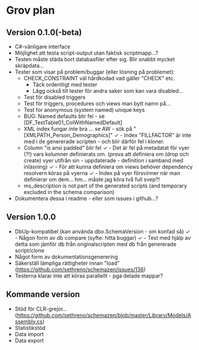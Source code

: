 ﻿# Grov plan

## Version 0.1.0(-beta)

- C#-vänligare interface
- Möjlighet att testa script-output utan faktisk scriptmapp...?
- Testen måste städa bort databasfiler efter sig. Blir snabbt mycket skräpdata...
- Tester som visar på problem/buggar (eller lösning på problemet):
    - CHECK_CONSTRAINT väl hårdkodad vad gäller "CHECK" etc. 
        - Täck ordentligt med tester
        - Lägg också till tester för andra saker som kan vara disabled...
    - Test för disabled triggers
    - Test för triggers, procedures och views man bytt namn på...
    - Test for anonymous (system named) unique keys
    - BUG: Named defaults blir fel - se [DF_TestTable01_ColWithNamedDefault]
    - XML index fungar inte bra ... se AW - sök på "[XMLPATH_Person_Demographics]"
✓   - Index "FILLFACTOR" är inte med i de genererade scripten - och blir därför fel i kloner.
    - Column "is ansi padded" blir fel 
✓   - Det är fel på metadatat för vyer (?!) vars kolumner definierats om. (prova att definiera om (drop och create) vyer utifrån sin - uppdaterade - definition i samband med inläsning)
✓   - För att kunna definiera om views behöver dependency resolvern köras på vyerna
✓   - Index på vyer försvinner när man definierar om dem... hm... måste jag köra två full svep?!
    - ms_description is not part of the generated scripts (and temporary excluded in the schema comparison)
- Dokumentera dessa i readme - eller som issues i github...?


## Version 1.0.0

- DbUp-kompatibel (kan använda dbo.SchemaVersion - om konfad så) 
✓ - Någon form av db compare (syfte: hitta buggar)
✓ - Test med hjälp av detta som jämför db från originalscripten med db från genererade script/clone
- Något form av dokumentationsgenerering
- Säkerställ lämpliga rättigheter innan "load" (https://github.com/sethreno/schemazen/issues/136)
- Testerna klarar inte att köras parallellt - pga delade mappar?
 
## Kommande version

- Stöd för CLR-grejor... (https://github.com/sethreno/schemazen/blob/master/Library/Models/Assembly.cs)
- Statistikstöd
- Data import
- Data export